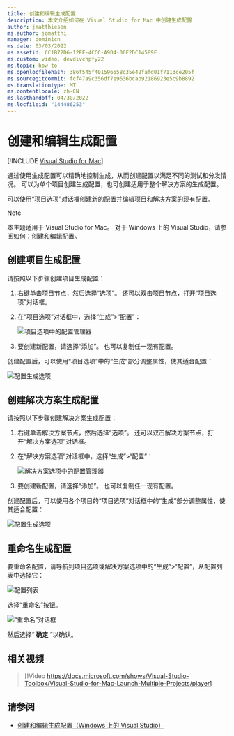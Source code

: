 ```yaml
---
title: 创建和编辑生成配置
description: 本文介绍如何在 Visual Studio for Mac 中创建生成配置
author: jmatthiesen
ms.author: jomatthi
manager: dominicn
ms.date: 03/03/2022
ms.assetid: CC1B72D6-12FF-4CCC-A9D4-00F2DC14589F
ms.custom: video, devdivchpfy22
ms.topic: how-to
ms.openlocfilehash: 386f545f401596558c35e42fafd01f7113ce205f
ms.sourcegitcommit: fcf47a9c356df7e9636bcab92186923e5c9b8892
ms.translationtype: MT
ms.contentlocale: zh-CN
ms.lasthandoff: 04/30/2022
ms.locfileid: "144486253"
---
```

# <a name="creating-and-editing-build-configurations"></a>创建和编辑生成配置

 [!INCLUDE [Visual Studio for Mac](~/includes/applies-to-version/vs-mac-only.md)]

通过使用生成配置可以精确地控制生成，从而创建配置以满足不同的测试和分发情况。 可以为单个项目创建生成配置，也可创建适用于整个解决方案的生成配置。

可以使用“项目选项”对话框创建新的配置并编辑项目和解决方案的现有配置。

>[!NOTE]
>本主题适用于 Visual Studio for Mac。 对于 Windows 上的 Visual Studio，请参阅[如何：创建和编辑配置](/visualstudio/ide/how-to-create-and-edit-configurations)。

## <a name="creating-a-project-build-configuration"></a>创建项目生成配置

请按照以下步骤创建项目生成配置：

1. 右键单击项目节点，然后选择“选项”。 还可以双击项目节点，打开“项目选项”对话框。

2. 在“项目选项”对话框中，选择“生成”>“配置”：

    ![项目选项中的配置管理器](media/create-and-edit-configurations-image2.png)

3. 要创建新配置，请选择“添加”。 也可以复制任一现有配置。

创建配置后，可以使用“项目选项”中的“生成”部分调整属性，使其适合配置：

![配置生成选项](media/create-and-edit-configurations-image3.png)

## <a name="creating-a-solution-build-configuration"></a>创建解决方案生成配置

请按照以下步骤创建解决方案生成配置：

1. 右键单击解决方案节点，然后选择“选项”。 还可以双击解决方案节点，打开“解决方案选项”对话框。

2. 在“解决方案选项”对话框中，选择“生成”>“配置”：

    ![解决方案选项中的配置管理器](media/create-and-edit-configurations-image1.png)

3. 要创建新配置，请选择“添加”。 也可以复制任一现有配置。

创建配置后，可以使用各个项目的“项目选项”对话框中的“生成”部分调整属性，使其适合配置：

![配置生成选项](media/create-and-edit-configurations-image3.png)

## <a name="renaming-a-build-configuration"></a>重命名生成配置

要重命名配置，请导航到项目选项或解决方案选项中的“生成”>“配置”，从配置列表中选择它：

![配置列表](media/create-and-edit-configurations-image4.png)

选择“重命名”按钮。

![“重命名”对话框](media/create-and-edit-configurations-image5.png)

然后选择“ **确定** ”以确认。

## <a name="related-video"></a>相关视频

> [!Video https://docs.microsoft.com/shows/Visual-Studio-Toolbox/Visual-Studio-for-Mac-Launch-Multiple-Projects/player]

## <a name="see-also"></a>请参阅

- [创建和编辑生成配置（Windows 上的 Visual Studio）](/visualstudio/ide/how-to-create-and-edit-configurations)